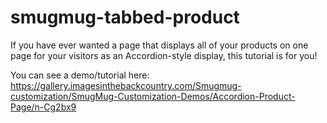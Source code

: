 # smugmug-tabbed-product
If you have ever wanted a page that displays all of your products on one page for your visitors as an Accordion-style display, this tutorial is for you!

You can see a demo/tutorial here: https://gallery.imagesinthebackcountry.com/Smugmug-customization/SmugMug-Customization-Demos/Accordion-Product-Page/n-Cg2bx9
